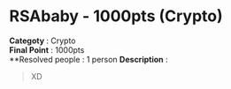 RSAbaby - 1000pts (Crypto)
========================
**Categoty** : Crypto<br />
**Final Point** : 1000pts<br />
**Resolved people : 1 person
**Description** : 
> XD
